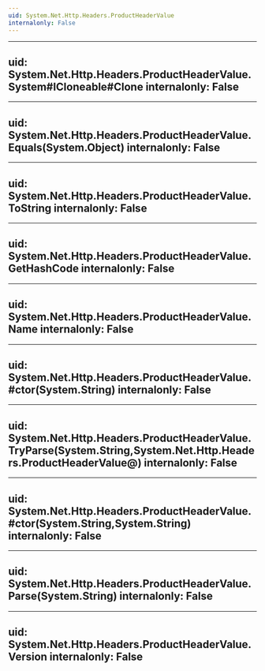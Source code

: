 ```yaml
---
uid: System.Net.Http.Headers.ProductHeaderValue
internalonly: False
---
```


---
uid: System.Net.Http.Headers.ProductHeaderValue.System#ICloneable#Clone
internalonly: False
---

---
uid: System.Net.Http.Headers.ProductHeaderValue.Equals(System.Object)
internalonly: False
---

---
uid: System.Net.Http.Headers.ProductHeaderValue.ToString
internalonly: False
---

---
uid: System.Net.Http.Headers.ProductHeaderValue.GetHashCode
internalonly: False
---

---
uid: System.Net.Http.Headers.ProductHeaderValue.Name
internalonly: False
---

---
uid: System.Net.Http.Headers.ProductHeaderValue.#ctor(System.String)
internalonly: False
---

---
uid: System.Net.Http.Headers.ProductHeaderValue.TryParse(System.String,System.Net.Http.Headers.ProductHeaderValue@)
internalonly: False
---

---
uid: System.Net.Http.Headers.ProductHeaderValue.#ctor(System.String,System.String)
internalonly: False
---

---
uid: System.Net.Http.Headers.ProductHeaderValue.Parse(System.String)
internalonly: False
---

---
uid: System.Net.Http.Headers.ProductHeaderValue.Version
internalonly: False
---
